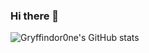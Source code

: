 ### Hi there 👋

![Gryffindor0ne's GitHub stats](https://github-readme-stats.vercel.app/api?username=Gryffindor0ne&show_icons=true&theme=nightowl)
